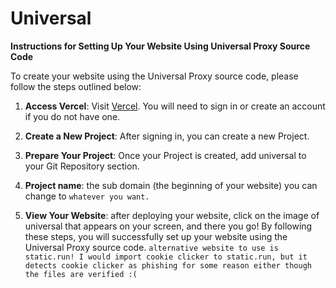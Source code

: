 # Universal
**Instructions for Setting Up Your Website Using Universal Proxy Source Code**

To create your website using the Universal Proxy source code, please follow the steps outlined below:

1. **Access Vercel**: Visit [Vercel](https://vercel.com/). You will need to sign in or create an account if you do not have one.

2. **Create a New Project**: After signing in, you can create a new Project.

3. **Prepare Your Project**: Once your Project is created, add universal to your Git Repository section.

4. **Project name**: the sub domain (the beginning of your website) you can change to `whatever you want.`

5. **View Your Website**: after deploying your website, click on the image of universal that appears on your screen, and there you go!
By following these steps, you will successfully set up your website using the Universal Proxy source code.
`alternative website to use is static.run! I would import cookie clicker to static.run, but it detects cookie clicker as phishing for some reason either though the files are verified :(`
